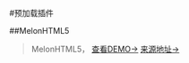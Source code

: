 #预加载插件

##MelonHTML5

> MelonHTML5，
> [查看DEMO->](http://gongvirgil.github.io/Demo/PreLoader/MelonHTML5/)
> [来源地址->](http://melonhtml5.com/demo/royal_preloader/)

